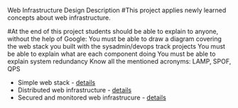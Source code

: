 Web Infrastructure Design
Description
#This project applies newly learned concepts about web infrastructure.

#At the end of this project students should be able to explain to anyone, without the help of Google:
You must be able to draw a diagram covering the web stack you built with the sysadmin/devops track projects
You must be able to explain what are each component doing
You must be able to explain system redundancy
Know all the mentioned acronyms: LAMP, SPOF, QPS
+ Simple web stack - [details](0-simple_web_stack.md)
+ Distributed web infrastructure - [details](1-distributed_web_infrastructure.md)
+ Secured and monitored web infrastrucure - [details](2-secured_and_monitored_web_infrastructure.md)